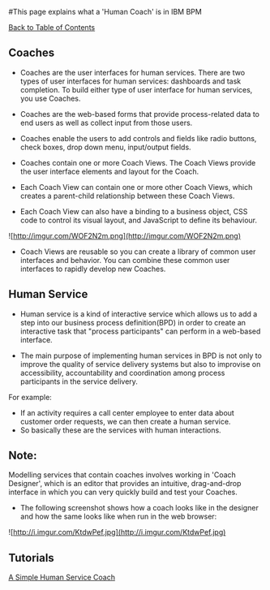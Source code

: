 #This page explains what a 'Human Coach' is in IBM BPM

[Back to Table of Contents](TableOfContents.md)

## Coaches ##

  * Coaches are the user interfaces for human services. There are two types of user interfaces for human services: dashboards and task completion. To build either type of user interface for human services, you use Coaches.

  * Coaches are the web-based forms that provide process-related data to end users as well as collect input from those users.

  * Coaches enable the users to add controls and fields like radio buttons, check boxes, drop down menu, input/output fields.

  * Coaches contain one or more Coach Views. The Coach Views provide the user interface elements and layout for the Coach.

  * Each Coach View can contain one or more other Coach Views, which creates a parent-child relationship between these Coach Views.

  * Each Coach View can also have a binding to a business object, CSS code to control its visual layout, and JavaScript to define its behaviour.

![http://imgur.com/WOF2N2m.png](http://imgur.com/WOF2N2m.png)

  * Coach Views are reusable so you can create a library of common user interfaces and behavior. You can combine these common user interfaces to rapidly develop new Coaches.


## Human Service ##

  * Human service is a kind of interactive service which allows us to add a step into our business process definition(BPD) in order to create an interactive task that "process participants" can perform in a web-based interface.

  * The main purpose of implementing human services in BPD is not only to improve the quality of service delivery systems but also to improvise on accessibility, accountability and coordination among process participants in the service delivery.

For example:
- If an activity requires a call center employee to enter data about   customer order requests, we can then create a human service.
- So basically these are the services with human interactions.

## Note: ##
Modelling services that contain coaches involves working in 'Coach Designer', which is an editor that provides an intuitive, drag-and-drop interface in which you can very quickly build and test your Coaches.


  * The following screenshot shows how a coach looks like in the designer and how the same looks like when run in the web browser:

![http://i.imgur.com/KtdwPef.jpg](http://i.imgur.com/KtdwPef.jpg)

## Tutorials ##
[A Simple Human Service Coach](SimpleCoach.md)